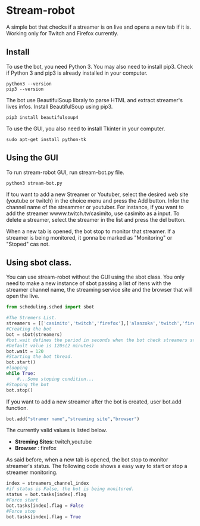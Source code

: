# Stream-robot

A simple bot that checks if a streamer is on live and opens a new tab if it is. Working only for Twitch and Firefox currently.

## Install

To use the bot, you need Python 3. You may also need to install pip3. Check if Python 3 and pip3 is already installed in your computer.

```
python3 --version
pip3 --version
```

The bot use BeautifulSoup libraly to parse HTML and extract streamer's lives  infos. Install BeautifulSoup using pip3.

```
pip3 install beautifulsoup4
```

To use the GUI, you also need to install Tkinter in your computer.

```
sudo apt-get install python-tk
```

## Using the GUI

To run stream-robot GUI, run stream-bot.py file.

```
python3 stream-bot.py
```

If tou want to add a new Streamer or Youtuber, select the desired web site (youtube or twitch) in the choice menu and press the Add button. Infor the channel name of the streammer or youtuber. For instance, if you want to add the streamer wwww.twitch.tv/casimito, use casimito as a input. To delete a streamer, select the streamer in the list and press the del button.

When a new tab is opened, the bot stop to monitor that streamer. If a streamer is being monitored, it gonna be marked as "Monitoring" or "Stoped" cas not.


## Using sbot class.

You can use stream-robot without the GUI using the sbot class. You only need to make a new instance of sbot passing a list of itens with the streamer channel name, the streaming service site and the browser that will open the live.

```python
from scheduling.sched import sbot

#The Stremers List.
streamers = [['casimito','twitch','firefox'],['alanzoka','twitch','firefox']]
#Creating the bot
bot = sbot(streamers)
#bot.wait defines the period in seconds when the bot check streamers status. 
#Default value is 120s(2 minutes)
bot.wait = 120
#Starting the bot thread.
bot.start()
#looping
while True:
    #...Some stoping condition...
#Stoping the bot
bot.stop()
```

If you want to add a new streamer after the bot is created, user bot.add function.

```python
bot.add("stramer name","streaming site","browser")
```

The currently valid values is listed below.

* **Streming Sites**: twitch,youtube
* **Browser** : firefox 

As said before, when a new tab is opened, the bot stop to monitor streamer's status. The following code shows a easy way to start or stop a streamer monitoring.

```python
index = streamers_channel_index
#if status is False, the bot is being monitored.
status = bot.tasks[index].flag
#Force start
bot.tasks[index].flag = False
#Force stop
bot.tasks[index].flag = True
```
